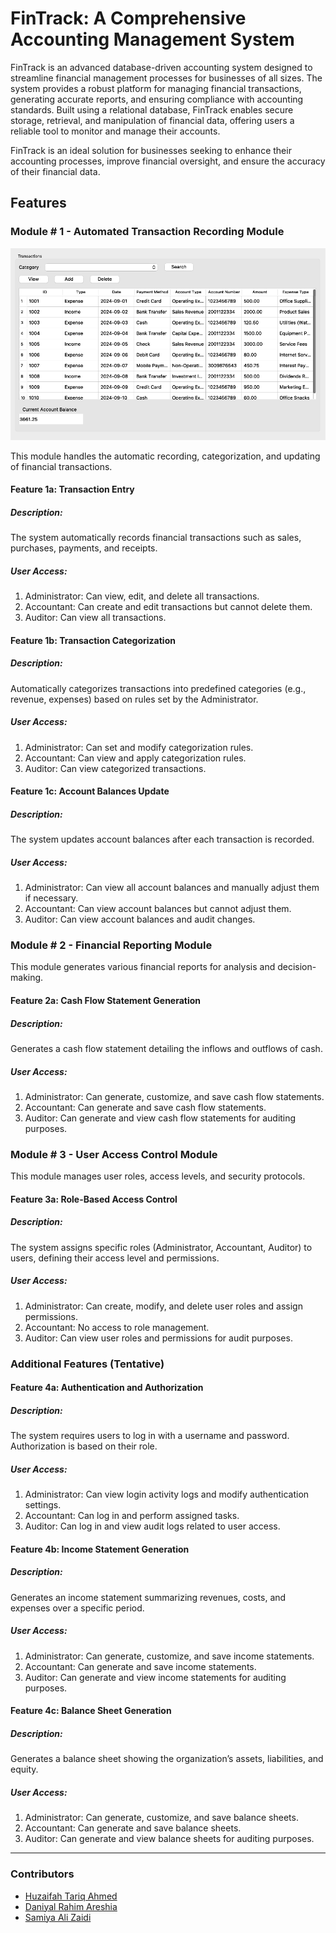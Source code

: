 # FinTrack: A Comprehensive Accounting Management System

FinTrack is an advanced database-driven accounting system designed to streamline financial management
processes for businesses of all sizes. The system provides a robust platform for managing financial
transactions, generating accurate reports, and ensuring compliance with accounting standards. Built using
a relational database, FinTrack enables secure storage, retrieval, and manipulation of financial data,
offering users a reliable tool to monitor and manage their accounts.

FinTrack is an ideal solution for businesses seeking to enhance their accounting processes, improve
financial oversight, and ensure the accuracy of their financial data.

## Features

### Module # 1 - Automated Transaction Recording Module

![Screen](Images/Picture1.png)

This module handles the automatic recording, categorization, and updating of financial transactions.

#### Feature 1a: Transaction Entry

##### Description: 

The system automatically records financial transactions such as sales, purchases, payments, and receipts.

##### User Access:

1) Administrator: Can view, edit, and delete all transactions.
2) Accountant: Can create and edit transactions but cannot delete them.
3) Auditor: Can view all transactions.

#### Feature 1b: Transaction Categorization

##### Description: 

Automatically categorizes transactions into predefined categories (e.g., revenue, expenses) based on rules set by the Administrator.

##### User Access:

1) Administrator: Can set and modify categorization rules.
2) Accountant: Can view and apply categorization rules.
3) Auditor: Can view categorized transactions.

#### Feature 1c: Account Balances Update

##### Description: 

The system updates account balances after each transaction is recorded.

##### User Access:

1) Administrator: Can view all account balances and manually adjust them if necessary.
2) Accountant: Can view account balances but cannot adjust them.
3) Auditor: Can view account balances and audit changes.

### Module # 2 - Financial Reporting Module

This module generates various financial reports for analysis and decision-making.

#### Feature 2a: Cash Flow Statement Generation

##### Description: 

Generates a cash flow statement detailing the inflows and outflows of cash.

##### User Access:

1) Administrator: Can generate, customize, and save cash flow statements.
2) Accountant: Can generate and save cash flow statements.
3) Auditor: Can generate and view cash flow statements for auditing purposes.

### Module # 3 - User Access Control Module

This module manages user roles, access levels, and security protocols.

#### Feature 3a: Role-Based Access Control

##### Description: 

The system assigns specific roles (Administrator, Accountant, Auditor) to users, defining their access level and permissions.

##### User Access:

1) Administrator: Can create, modify, and delete user roles and assign permissions.
2) Accountant: No access to role management.
3) Auditor: Can view user roles and permissions for audit purposes.

### Additional Features (Tentative)

#### Feature 4a: Authentication and Authorization

##### Description: 

The system requires users to log in with a username and password. Authorization is based on their role.

##### User Access:

1) Administrator: Can view login activity logs and modify authentication settings.
2) Accountant: Can log in and perform assigned tasks.
3) Auditor: Can log in and view audit logs related to user access.

#### Feature 4b: Income Statement Generation

##### Description: 

Generates an income statement summarizing revenues, costs, and expenses over a specific period.

##### User Access:

1) Administrator: Can generate, customize, and save income statements.
2) Accountant: Can generate and save income statements.
3) Auditor: Can generate and view income statements for auditing purposes.

#### Feature 4c: Balance Sheet Generation

##### Description: 

Generates a balance sheet showing the organization’s assets, liabilities, and equity.

##### User Access:

1) Administrator: Can generate, customize, and save balance sheets.
2) Accountant: Can generate and save balance sheets.
3) Auditor: Can generate and view balance sheets for auditing purposes.




--- 

### Contributors
- [Huzaifah Tariq Ahmed](https://github.com/huzaifahtariqahmed)
- [Daniyal Rahim Areshia](https://github.com/Daniyal-R-A)
- [Samiya Ali Zaidi](https://github.com/samiyaalizaidi)
